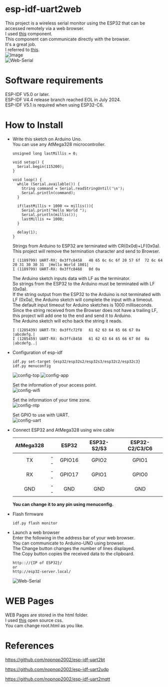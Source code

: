 # esp-idf-uart2web
This project is a wireless serial monitor using the ESP32 that can be accessed remotely via a web browser.   
I used [this](https://github.com/Molorius/esp32-websocket) component.   
This component can communicate directly with the browser.   
It's a great job.   
I referred to [this](https://github.com/ayushsharma82/WebSerial).   
![Image](https://github.com/user-attachments/assets/1cdf6361-3f1f-4f98-a433-56c7b6a257b3)   
![Web-Serial](https://user-images.githubusercontent.com/6020549/204442158-0e8e1b11-caa8-4937-b830-99d331ca3fa6.jpg)   



# Software requirements
ESP-IDF V5.0 or later.   
ESP-IDF V4.4 release branch reached EOL in July 2024.   
ESP-IDF V5.1 is required when using ESP32-C6.   


# How to Install

- Write this sketch on Arduino Uno.   
	You can use any AtMega328 microcontroller.   

	```
	unsigned long lastMillis = 0;

	void setup() {
	  Serial.begin(115200);
	}

	void loop() {
	  while (Serial.available()) {
	    String command = Serial.readStringUntil('\n');
	    Serial.println(command);
	  }

	  if(lastMillis + 1000 <= millis()){
	    Serial.print("Hello World ");
	    Serial.println(millis());
	    lastMillis += 1000;
	  }

	  delay(1);
	}
	```

	Strings from Arduino to ESP32 are terminated with CR(0x0d)+LF(0x0a).   
	This project will remove the termination character and send to Browser.   
	```
	I (1189799) UART-RX: 0x3ffc8458   48 65 6c 6c 6f 20 57 6f  72 6c 64 20 31 30 30 31  |Hello World 1001|
	I (1189799) UART-RX: 0x3ffc8468   0d 0a
	```

	The Arduino sketch inputs data with LF as the terminator.   
	So strings from the ESP32 to the Arduino must be terminated with LF (0x0a).   
	If the string output from the ESP32 to the Arduino is not terminated with LF (0x0a), the Arduino sketch will complete the input with a timeout.   
	The default input timeout for Arduino sketches is 1000 milliseconds.   
	Since the string received from the Browser does not have a trailing LF, this project will add one to the end and send it to Arduino.   
	The Arduino sketch will echo back the string it reads.   
	```
	I (1285439) UART-TX: 0x3ffc72f8   61 62 63 64 65 66 67 0a                           |abcdefg.|
	I (1285459) UART-RX: 0x3ffc8458   61 62 63 64 65 66 67 0d  0a                       |abcdefg..|
	```

- Configuration of esp-idf
	```
	idf.py set-target {esp32/esp32s2/esp32s3/esp32c2/esp32c3}
	idf.py menuconfig
	```
	![config-top](https://user-images.githubusercontent.com/6020549/164256546-da988299-c0ff-41e0-8c5a-45cdd11f9fe7.jpg)
	![config-app](https://user-images.githubusercontent.com/6020549/164256573-1e6fc379-699a-4464-a93d-70160fe2a0b0.jpg)


	Set the information of your access point.   
	![config-wifi](https://user-images.githubusercontent.com/6020549/164256660-c2def5c5-d524-483b-885a-fa8f32e9b471.jpg)


	Set the information of your time zone.   
	![config-ntp](https://user-images.githubusercontent.com/6020549/164256796-cf851736-2a8e-400f-b809-992aa2ff867e.jpg)


	Set GPIO to use with UART.   
	![config-uart](https://user-images.githubusercontent.com/6020549/164256738-0f59817b-0deb-41b5-a4e5-379cbe3c2574.jpg)


- Connect ESP32 and AtMega328 using wire cable   

	|AtMega328||ESP32|ESP32-S2/S3|ESP32-C2/C3/C6|
	|:-:|:-:|:-:|:-:|:-:|
	|TX|--|GPIO16|GPIO2|GPIO1|
	|RX|--|GPIO17|GPIO1|GPIO0|
	|GND|--|GND|GND|GND|

	__You can change it to any pin using menuconfig.__   


- Flash firmware
	```
	idf.py flash monitor
	```

- Launch a web browser   
	Enter the following in the address bar of your web browser.   
	You can communicate to Arduino-UNO using browser.   
	The Change button changes the number of lines displayed.   
	The Copy button copies the received data to the clipboard.   
	```
	http:://{IP of ESP32}/
	or
	http://esp32-server.local/
	```

	![Web-Serial](https://user-images.githubusercontent.com/6020549/204442158-0e8e1b11-caa8-4937-b830-99d331ca3fa6.jpg)

# WEB Pages
WEB Pages are stored in the html folder.   
I used [this](https://bulma.io/) open source css.   
You cam change root.html as you like.   

# References

https://github.com/nopnop2002/esp-idf-uart2bt

https://github.com/nopnop2002/esp-idf-uart2udp

https://github.com/nopnop2002/esp-idf-uart2mqtt
